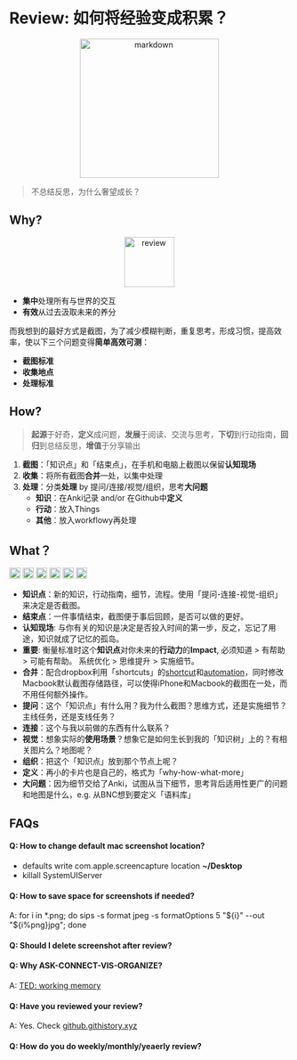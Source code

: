 # Review: 如何将经验变成积累？

<center>
<img src="https://i.imgur.com/NqLvyMc.png" alt="markdown" width="250"/>
</center>



> 不总结反思，为什么奢望成长？

## Why?

<center>
<img src="https://i.imgur.com/PNAowPi.png" alt="review" height="90"/>
</center>

* **集中**处理所有与世界的交互
* **有效**从过去汲取未来的养分

而我想到的最好方式是截图，为了减少模糊判断，重复思考，形成习惯，提高效率，使以下三个问题变得**简单高效可测**：

* **截图标准**
* **收集地点**
* **处理标准**

## How?

> **起源**于好奇，**定义**成问题，**发展**于阅读、交流与思考，**下切**到行动指南，**回归**到总结反思，**增值**于分享输出



1. **截图**：「知识点」和「结束点」，在手机和电脑上截图以保留**认知现场**
1. **收集**：将所有截图**合并**一处，以集中处理
1. **处理**：分类**处理** by 提问/连接/视觉/组织，思考**大问题**
	* **知识**：在Anki记录 and/or 在Github中**定义**
	* **行动**：放入Things
	* **其他**：放入workflowy再处理



## What？

<img src="https://i.imgur.com/lywdaP3.png" alt="right" width="20"/> <img src="https://i.imgur.com/5L0C5zD.png" alt="shortcuts" width="20"/>
<img src="https://i.imgur.com/08rkmxR.png" alt="dropbox" width="20"/>
<img src="https://i.imgur.com/CZTaNRb.jpg" alt="anki" width="20"/>
<img src="https://i.imgur.com/kLLtRlc.png" alt="drawing" width="20"/>
<img src="https://i.imgur.com/8MyBvDP.png" alt="drawing" width="20"/>

* **知识点**：新的知识，行动指南，细节，流程。使用「提问-连接-视觉-组织」来决定是否截图。
* **结束点**：一件事情结束，截图便于事后回顾，是否可以做的更好。
* **认知现场**: 与你有关的知识是决定是否投入时间的第一步，反之，忘记了用途，知识就成了记忆的孤岛。
* **重要**: 衡量标准时这个**知识点**对你未来的**行动力**的**Impact**, 必须知道 > 有帮助 > 可能有帮助。 系统优化 > 思维提升 > 实施细节。
* **合并**：配合dropbox利用「shortcuts」的[shortcut](https://i.imgur.com/ac30rCf.jpeg)和[automation](https://i.imgur.com/BoIyroH.png)，同时修改Macbook默认截图存储路径，可以使得iPhone和Macbook的截图在一处，而不用任何额外操作。
* **提问**：这个「知识点」有什么用？我为什么截图？思维方式，还是实施细节？主线任务，还是支线任务？ 
* **连接**：这个与我以前做的东西有什么联系？
* **视觉**：想象实际的**使用场景**？想象它是如何生长到我的「知识树」上的？有相关图片么？地图呢？
* **组织**：把这个「知识点」放到那个节点上呢？
* **定义**：再小的卡片也是自己的，格式为「why-how-what-more」
* **大问题**：因为细节交给了Anki，试图从当下细节，思考背后适用性更广的问题和地图是什么，e.g. 从BNC想到要定义「语料库」


## FAQs

#### Q: How to change default mac screenshot location?

* defaults write com.apple.screencapture location **~/Desktop**
* killall SystemUIServer 

#### Q: How to save space for screenshots if needed? 

A: for i in *.png; do sips -s format jpeg -s formatOptions 5 "${i}" --out "${i%png}jpg"; done

#### Q: Should I delete screenshot after review?

#### Q: Why ASK-CONNECT-VIS-ORGANIZE?

A: [TED: working memory](https://www.ted.com/talks/peter_doolittle_how_your_working_memory_makes_sense_of_the_world) 

#### Q: Have you reviewed your review?

A: Yes. Check [github.githistory.xyz](https://github.githistory.xyz/willwang-x/a-growing-cs/blob/master/workflow/cornerstone/review.md) 

#### Q: How do you do weekly/monthly/yeaerly review?


